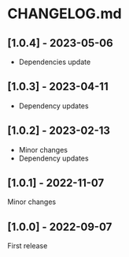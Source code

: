 # CHANGELOG.md

## [1.0.4] - 2023-05-06

- Dependencies update

## [1.0.3] - 2023-04-11

- Dependency updates

## [1.0.2] - 2023-02-13

- Minor changes
- Dependency updates

## [1.0.1] - 2022-11-07

Minor changes

## [1.0.0] - 2022-09-07

First release
